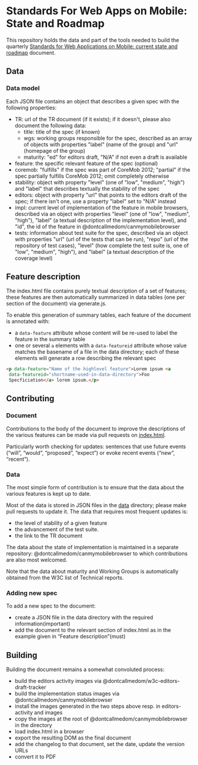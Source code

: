 # Standards For Web Apps on Mobile: State and Roadmap

This repository holds the data and part of the tools needed to build the quarterly [Standards for Web Applications on Mobile: current state and roadmap](http://www.w3.org/Mobile/mobile-web-app-state/) document.

## Data
### Data model
Each JSON file contains an object that describes a given spec with the following properties:
* TR: url of the TR document (if it exists);  if it doesn't, please also document the following data:
    * title: title of the spec (if known)
    * wgs: working groups responsible for the spec, described as an array of objects with properties "label" (name of the group) and "url" (homepage of the group)
    * maturity: "ed" for editors draft, "N/A" if not even a draft is available
* feature: the specific relevant feature of the spec (optional)
* coremob: "fulfills" if the spec was part of CoreMob 2012; "partial" if the spec partially fulfills CoreMob 2012; omit completely otherwise
* stability: object with property "level" (one of "low", "medium", "high") and "label" that describes textually the stability of the spec
* editors: object with property "url" that points to the editors draft of the spec; if there isn't one, use a property "label" set to "N/A" instead
* impl: current level of implementation of the feature in mobile browsers, described via an object with properties "level" (one of "low", "medium", "high"), "label" (a textual description of the implementation level), and "id", the id of the feature in @dontcallmedom/canmymobilebrowser
* tests: information about test suite for the spec, described via an object with properties "url" (url of the tests that can be run), "repo" (url of the repository of test cases), "level" (how complete the test suite is, one of "low", "medium", "high"), and "label" (a textual description of the coverage level)

## Feature description
The index.html file contains purely textual description of a set of features; these features are then automatically summarized in data tables (one per section of the document) via generate.js.

To enable this generation of summary tables, each feature of the document is annotated with:
* a `data-feature` attribute whose content will be re-used to label the feature in the summary table 
* one or several `a` elements with a `data-featureid` attribute whose value matches the basename of a file in the data directory; each of these elements will generate a row describing the relevant spec

```html
<p data-feature="Name of the highlevel feature">Lorem ipsum <a 
 data-featureid="shortname-used-in-data-directory">Foo
 Specficiation</a> lorem ipsum.</p>
```

## Contributing
### Document
Contributions to the body of the document to improve the descriptions of the various features can be made via pull requests on [index.html](index.html).

Particularly worth checking for updates: sentences that use future events (“will”, “would”, “proposed”, “expect”) or evoke recent events (“new“, “recent”).

### Data
The most simple form of contribution is to ensure that the data about the various features is kept up to date.

Most of the data is stored in JSON files in the [data](data/) directory; please make pull requests to update it. The data that requires most frequent updates is:
* the level of stability of a given feature
* the advancement of the test suite.
* the link to the TR document

The data about the state of implementation is maintained in a separate repository: @dontcallmedom/canmymobilebrowser to which contributions are also most welcomed.

Note that the data about maturity and Working Groups is automatically obtained from the W3C list of Technical reports.

### Adding new spec
To add a new spec to the document:
* create a JSON file in the data directory with the required information(important)
* add the document to the relevant section of index.html as in the example given in “Feature description”(must)

## Building
Building the document remains a somewhat convoluted process:
* build the editors activity images via @dontcallmedom/w3c-editors-draft-tracker
* build the implementation status images via @dontcallmedom/canmymobilebrowser
* install the images generated in the two steps above resp. in editors-activity and images
* copy the images at the root of @dontcallmedom/canmymobilebrowser in the directory
* load index.html in a browser
* export the resulting DOM as the final document
* add the changelog to that document, set the date, update the version URLs
* convert it to PDF
